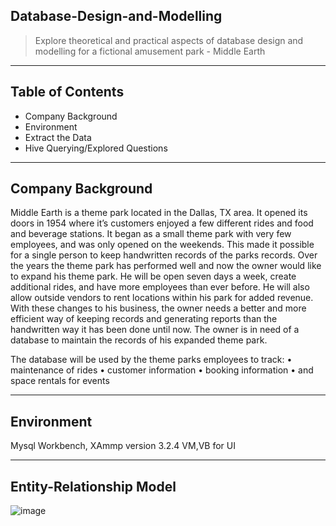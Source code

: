 ## Database-Design-and-Modelling
> Explore theoretical and practical aspects of database design and modelling for a fictional amusement park - Middle Earth

<hr>

## Table of Contents
* Company Background
* Environment
* Extract the Data
* Hive Querying/Explored Questions

<hr>

## Company Background
Middle Earth is a theme park located in the Dallas, TX area. It opened its doors in 1954 where it’s customers enjoyed a few different rides and food and beverage stations. 
It began as a small theme park with very few employees, and was only opened on the weekends. This made it possible for a single person to keep handwritten records of the parks records.
Over the years the theme park has performed well and now the owner would like to expand his theme park. He will be open seven days a week, create additional rides, and have more employees than ever before. He will also allow outside vendors to rent locations within his park for added revenue.
With these changes to his business, the owner needs a better and more efficient way of keeping records and generating reports than the handwritten way it has been done until now. The owner is in need of a database to maintain the records of his expanded theme park.

The database will be used by the theme parks employees to track:
•	maintenance of rides
•	customer information
•	booking information
•	and space rentals for events

<hr>

## Environment
Mysql Workbench, XAmmp version 3.2.4 VM,VB for UI 

<hr>

## Entity-Relationship Model

![image](https://user-images.githubusercontent.com/69738890/96191191-35ffa200-0f09-11eb-9f4d-46a04040e65f.png)


```




